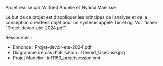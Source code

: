 Projet réalisé par Wilfried Ahuelie et Nyama Maëlisse

Le but de ce projet est d’appliquer les principes de l’analyse et de la conception orientées objet pour un système appelé TimeLog.
Voir fichier "Projet-devoir-ete-2024.pdf"

Ressources :
  -  Ennoncé : Projet-devoir-ete-2024.pdf
  -  Diagramme de cas d'utilisation : Devoir1_UseCase.jpg
  -  Projet Modelio : inf1163_projetsession.xmi
